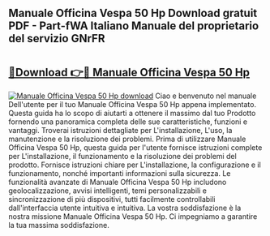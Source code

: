 ## Manuale Officina Vespa 50 Hp Download gratuit PDF - Part-fWA Italiano Manuale del proprietario del servizio GNrFR

# <h2><a href="http://df94fq8.blite.top/?on=Manuale+Officina+Vespa+50+Hp">🔗Download 👉🔴 Manuale Officina Vespa 50 Hp</a></h2>

[![Manuale Officina Vespa 50 Hp download](https://i.imgur.com/lujVjoI.png)](http://df94fq8.blite.top/?on=Manuale+Officina+Vespa+50+Hp)
Ciao e benvenuto nel manuale Dell'utente per il tuo Manuale Officina Vespa 50 Hp appena implementato. Questa guida ha lo scopo di aiutarti a ottenere il massimo dal tuo Prodotto fornendo una panoramica completa delle sue caratteristiche, funzioni e vantaggi. Troverai istruzioni dettagliate per L'installazione, L'uso, la manutenzione e la risoluzione dei problemi. Prima di utilizzare Manuale Officina Vespa 50 Hp, questa guida per l'utente fornisce istruzioni complete per L'installazione, il funzionamento e la risoluzione dei problemi del prodotto. Fornisce istruzioni chiare per L'installazione, la configurazione e il funzionamento, nonché importanti informazioni sulla sicurezza. Le funzionalità avanzate di Manuale Officina Vespa 50 Hp includono geolocalizzazione, avvisi intelligenti, temi personalizzabili e sincronizzazione di più dispositivi, tutti facilmente controllabili dall'interfaccia utente intuitiva e intuitiva. La vostra soddisfazione è la nostra missione Manuale Officina Vespa 50 Hp. Ci impegniamo a garantire la tua massima soddisfazione.
